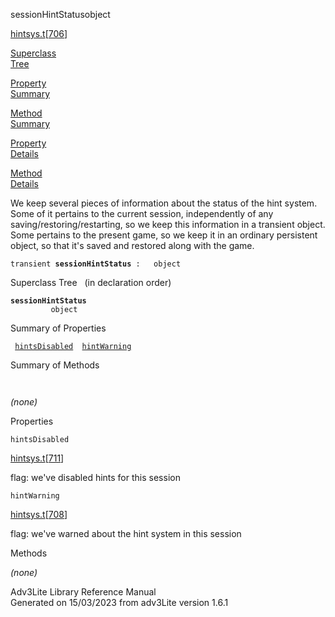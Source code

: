 <span class="title">sessionHintStatus</span><span class="type">object</span>

[hintsys.t](../file/hintsys.t.html)\[[706](../source/hintsys.t.html#706)\]

[Superclass  
Tree](#_SuperClassTree_)

[Property  
Summary](#_PropSummary_)

[Method  
Summary](#_MethodSummary_)

[Property  
Details](#_Properties_)

[Method  
Details](#_Methods_)

<div class="fdesc">

We keep several pieces of information about the status of the hint
system. Some of it pertains to the current session, independently of any
saving/restoring/restarting, so we keep this information in a transient
object. Some pertains to the present game, so we keep it in an ordinary
persistent object, so that it's saved and restored along with the game.

`transient `**`sessionHintStatus`**` :   object`

</div>

<span id="_SuperClassTree_"></span>

<div class="mjhd">

<span class="hdln">Superclass Tree</span>   (in declaration order)

</div>

**`sessionHintStatus`**  
`         object`  
<span id="_PropSummary_"></span>

<div class="mjhd">

<span class="hdln">Summary of Properties</span>  

</div>

` `[`hintsDisabled`](#hintsDisabled)`  `[`hintWarning`](#hintWarning)`  `

<span id="_MethodSummary_"></span>

<div class="mjhd">

<span class="hdln">Summary of Methods</span>  

</div>

` `

*(none)* <span id="_Properties_"></span>

<div class="mjhd">

<span class="hdln">Properties</span>  

</div>

<span id="hintsDisabled"></span>

`hintsDisabled`

[hintsys.t](../file/hintsys.t.html)\[[711](../source/hintsys.t.html#711)\]

<div class="desc">

flag: we've disabled hints for this session

</div>

<span id="hintWarning"></span>

`hintWarning`

[hintsys.t](../file/hintsys.t.html)\[[708](../source/hintsys.t.html#708)\]

<div class="desc">

flag: we've warned about the hint system in this session

</div>

<span id="_Methods_"></span>

<div class="mjhd">

<span class="hdln">Methods</span>  

</div>

*(none)*

<div class="ftr">

Adv3Lite Library Reference Manual  
Generated on 15/03/2023 from adv3Lite version 1.6.1

</div>
